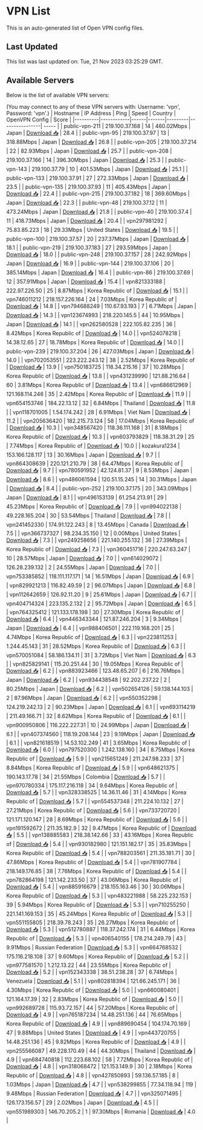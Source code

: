 # VPN List

This is an auto-generated list of Open VPN config files.

## Last Updated

This list was last updated on: Tue, 21 Nov 2023 03:25:29 GMT.

## Available Servers

Below is the list of available VPN servers:

(You may connect to any of these VPN servers with: Username: 'vpn', Password: 'vpn'.)
| Hostname | IP Address | Ping | Speed | Country | OpenVPN Config | Score |
|----------|------------|------|-------|---------|----------------| ----- |
| public-vpn-211 | 219.100.37.168 | 14 | 460.02Mbps | Japan | [Download 📥](./configs/server_0_JP.ovpn) | 28.4 |
| public-vpn-95 | 219.100.37.97 | 13 | 318.88Mbps | Japan | [Download 📥](./configs/server_1_JP.ovpn) | 26.8 |
| public-vpn-205 | 219.100.37.214 | 22 | 82.93Mbps | Japan | [Download 📥](./configs/server_2_JP.ovpn) | 25.7 |
| public-vpn-208 | 219.100.37.166 | 14 | 396.30Mbps | Japan | [Download 📥](./configs/server_3_JP.ovpn) | 25.3 |
| public-vpn-143 | 219.100.37.79 | 10 | 401.53Mbps | Japan | [Download 📥](./configs/server_4_JP.ovpn) | 25.1 |
| public-vpn-133 | 219.100.37.91 | 27 | 272.33Mbps | Japan | [Download 📥](./configs/server_5_JP.ovpn) | 23.5 |
| public-vpn-135 | 219.100.37.93 | 11 | 405.43Mbps | Japan | [Download 📥](./configs/server_6_JP.ovpn) | 22.4 |
| public-vpn-215 | 219.100.37.182 | 18 | 369.60Mbps | Japan | [Download 📥](./configs/server_7_JP.ovpn) | 22.3 |
| public-vpn-48 | 219.100.37.12 | 11 | 473.24Mbps | Japan | [Download 📥](./configs/server_8_JP.ovpn) | 21.8 |
| public-vpn-40 | 219.100.37.4 | 11 | 418.73Mbps | Japan | [Download 📥](./configs/server_9_JP.ovpn) | 20.4 |
| vpn297981292 | 75.83.85.223 | 18 | 29.33Mbps | United States | [Download 📥](./configs/server_10_US.ovpn) | 19.5 |
| public-vpn-100 | 219.100.37.57 | 20 | 237.37Mbps | Japan | [Download 📥](./configs/server_11_JP.ovpn) | 18.1 |
| public-vpn-219 | 219.100.37.183 | 27 | 293.59Mbps | Japan | [Download 📥](./configs/server_12_JP.ovpn) | 18.0 |
| public-vpn-248 | 219.100.37.157 | 28 | 242.92Mbps | Japan | [Download 📥](./configs/server_13_JP.ovpn) | 16.9 |
| public-vpn-144 | 219.100.37.106 | 20 | 385.14Mbps | Japan | [Download 📥](./configs/server_14_JP.ovpn) | 16.4 |
| public-vpn-86 | 219.100.37.69 | 12 | 357.91Mbps | Japan | [Download 📥](./configs/server_15_JP.ovpn) | 15.4 |
| vpn821333188 | 222.97.226.50 | 25 | 8.87Mbps | Korea Republic of | [Download 📥](./configs/server_16_KR.ovpn) | 15.1 |
| vpn746011212 | 218.157.226.164 | 24 | 7.03Mbps | Korea Republic of | [Download 📥](./configs/server_17_KR.ovpn) | 14.8 |
| vpn794688249 | 110.67.93.193 | 7 | 6.71Mbps | Japan | [Download 📥](./configs/server_18_JP.ovpn) | 14.3 |
| vpn123674993 | 218.220.145.5 | 44 | 10.95Mbps | Japan | [Download 📥](./configs/server_19_JP.ovpn) | 14.1 |
| vpn262580528 | 222.105.82.235 | 36 | 8.42Mbps | Korea Republic of | [Download 📥](./configs/server_20_KR.ovpn) | 14.0 |
| vpn524078218 | 14.38.12.65 | 27 | 18.78Mbps | Korea Republic of | [Download 📥](./configs/server_21_KR.ovpn) | 14.0 |
| public-vpn-239 | 219.100.37.204 | 26 | 427.03Mbps | Japan | [Download 📥](./configs/server_22_JP.ovpn) | 14.0 |
| vpn702053551 | 223.222.243.12 | 38 | 2.52Mbps | Korea Republic of | [Download 📥](./configs/server_23_KR.ovpn) | 13.9 |
| vpn750183725 | 118.34.215.16 | 37 | 10.28Mbps | Korea Republic of | [Download 📥](./configs/server_24_KR.ovpn) | 13.8 |
| vpn431239990 | 121.88.216.64 | 60 | 3.81Mbps | Korea Republic of | [Download 📥](./configs/server_25_KR.ovpn) | 13.4 |
| vpn686612969 | 121.168.114.246 | 35 | 2.42Mbps | Korea Republic of | [Download 📥](./configs/server_26_KR.ovpn) | 11.9 |
| vpn654153746 | 184.22.13.12 | 32 | 6.84Mbps | Thailand | [Download 📥](./configs/server_27_TH.ovpn) | 11.8 |
| vpn118701005 | 1.54.174.242 | 28 | 6.91Mbps | Viet Nam | [Download 📥](./configs/server_28_VN.ovpn) | 11.2 |
| vpn205636420 | 182.215.73.124 | 58 | 17.04Mbps | Korea Republic of | [Download 📥](./configs/server_29_KR.ovpn) | 10.3 |
| vpn348567420 | 118.36.111.168 | 31 | 8.18Mbps | Korea Republic of | [Download 📥](./configs/server_30_KR.ovpn) | 10.3 |
| vpn603793829 | 118.38.31.29 | 25 | 7.74Mbps | Korea Republic of | [Download 📥](./configs/server_31_KR.ovpn) | 10.0 |
| kozakura1234 | 153.166.128.117 | 13 | 30.16Mbps | Japan | [Download 📥](./configs/server_32_JP.ovpn) | 9.7 |
| vpn864308639 | 220.121.210.79 | 38 | 64.47Mbps | Korea Republic of | [Download 📥](./configs/server_33_KR.ovpn) | 9.7 |
| vpn780591952 | 42.124.81.37 | 9 | 8.53Mbps | Japan | [Download 📥](./configs/server_34_JP.ovpn) | 8.6 |
| vpn486061594 | 120.51.15.245 | 14 | 30.31Mbps | Japan | [Download 📥](./configs/server_35_JP.ovpn) | 8.4 |
| public-vpn-252 | 219.100.37.175 | 20 | 343.09Mbps | Japan | [Download 📥](./configs/server_36_JP.ovpn) | 8.1 |
| vpn496153139 | 61.254.213.91 | 29 | 45.23Mbps | Korea Republic of | [Download 📥](./configs/server_37_KR.ovpn) | 7.9 |
| vpn994022138 | 49.228.165.204 | 30 | 53.54Mbps | Thailand | [Download 📥](./configs/server_38_TH.ovpn) | 7.8 |
| vpn241452330 | 174.91.122.243 | 8 | 13.45Mbps | Canada | [Download 📥](./configs/server_39_CA.ovpn) | 7.5 |
| vpn366737327 | 98.234.35.150 | 12 | 0.00Mbps | United States | [Download 📥](./configs/server_40_US.ovpn) | 7.3 |
| vpn249258656 | 221.140.255.132 | 36 | 27.39Mbps | Korea Republic of | [Download 📥](./configs/server_41_KR.ovpn) | 7.3 |
| vpn360451716 | 220.247.63.247 | 10 | 28.57Mbps | Japan | [Download 📥](./configs/server_42_JP.ovpn) | 7.0 |
| vpn614029072 | 126.28.239.132 | 2 | 24.55Mbps | Japan | [Download 📥](./configs/server_43_JP.ovpn) | 7.0 |
| vpn753385852 | 118.111.117.171 | 14 | 16.51Mbps | Japan | [Download 📥](./configs/server_44_JP.ovpn) | 6.9 |
| vpn829921213 | 116.82.49.59 | 2 | 96.07Mbps | Japan | [Download 📥](./configs/server_45_JP.ovpn) | 6.8 |
| vpn112642659 | 126.92.11.20 | 9 | 25.61Mbps | Japan | [Download 📥](./configs/server_46_JP.ovpn) | 6.7 |
| vpn404714324 | 223.135.2.132 | 2 | 95.72Mbps | Japan | [Download 📥](./configs/server_47_JP.ovpn) | 6.5 |
| vpn764325412 | 121.133.178.198 | 30 | 27.30Mbps | Korea Republic of | [Download 📥](./configs/server_48_KR.ovpn) | 6.4 |
| vpn446343344 | 121.87.246.204 | 3 | 9.34Mbps | Japan | [Download 📥](./configs/server_49_JP.ovpn) | 6.4 |
| vpn988406501 | 222.119.168.201 | 25 | 4.74Mbps | Korea Republic of | [Download 📥](./configs/server_50_KR.ovpn) | 6.3 |
| vpn223811253 | 1.244.45.143 | 31 | 28.52Mbps | Korea Republic of | [Download 📥](./configs/server_51_KR.ovpn) | 6.3 |
| vpn570051084 | 58.186.134.11 | 31 | 3.72Mbps | Viet Nam | [Download 📥](./configs/server_52_VN.ovpn) | 6.3 |
| vpn825829141 | 115.20.251.44 | 30 | 19.05Mbps | Korea Republic of | [Download 📥](./configs/server_53_KR.ovpn) | 6.2 |
| vpn883923466 | 123.48.65.207 | 6 | 216.76Mbps | Japan | [Download 📥](./configs/server_54_JP.ovpn) | 6.2 |
| vpn934438548 | 92.202.237.22 | 2 | 80.25Mbps | Japan | [Download 📥](./configs/server_55_JP.ovpn) | 6.2 |
| vpn502654126 | 59.138.144.103 | 2 | 87.96Mbps | Japan | [Download 📥](./configs/server_56_JP.ovpn) | 6.2 |
| vpn550352298 | 124.219.242.13 | 2 | 90.23Mbps | Japan | [Download 📥](./configs/server_57_JP.ovpn) | 6.1 |
| vpn693114219 | 211.49.166.71 | 32 | 8.62Mbps | Korea Republic of | [Download 📥](./configs/server_58_KR.ovpn) | 6.1 |
| vpn900950806 | 116.222.227.31 | 10 | 24.99Mbps | Japan | [Download 📥](./configs/server_59_JP.ovpn) | 6.1 |
| vpn407374560 | 118.19.208.144 | 23 | 9.19Mbps | Japan | [Download 📥](./configs/server_60_JP.ovpn) | 6.1 |
| vpn821618519 | 14.53.102.249 | 41 | 3.65Mbps | Korea Republic of | [Download 📥](./configs/server_61_KR.ovpn) | 6.0 |
| vpn797520300 | 1.242.138.160 | 34 | 8.75Mbps | Korea Republic of | [Download 📥](./configs/server_62_KR.ovpn) | 5.9 |
| vpn215651249 | 211.247.98.233 | 37 | 8.84Mbps | Korea Republic of | [Download 📥](./configs/server_63_KR.ovpn) | 5.9 |
| vpn648621375 | 190.143.17.78 | 34 | 21.55Mbps | Colombia | [Download 📥](./configs/server_64_CO.ovpn) | 5.7 |
| vpn970780334 | 175.117.216.118 | 34 | 9.64Mbps | Korea Republic of | [Download 📥](./configs/server_65_KR.ovpn) | 5.7 |
| vpn328338525 | 14.36.11.46 | 31 | 4.14Mbps | Korea Republic of | [Download 📥](./configs/server_66_KR.ovpn) | 5.7 |
| vpn554537348 | 211.224.10.132 | 27 | 27.21Mbps | Korea Republic of | [Download 📥](./configs/server_67_KR.ovpn) | 5.6 |
| vpn733720720 | 121.171.120.147 | 28 | 8.69Mbps | Korea Republic of | [Download 📥](./configs/server_68_KR.ovpn) | 5.6 |
| vpn191592672 | 211.35.182.9 | 32 | 9.47Mbps | Korea Republic of | [Download 📥](./configs/server_69_KR.ovpn) | 5.5 |
| vpn138885583 | 218.38.142.66 | 33 | 43.16Mbps | Korea Republic of | [Download 📥](./configs/server_70_KR.ovpn) | 5.4 |
| vpn930182980 | 121.151.182.17 | 35 | 35.83Mbps | Korea Republic of | [Download 📥](./configs/server_71_KR.ovpn) | 5.4 |
| vpn788203561 | 211.35.181.71 | 30 | 47.86Mbps | Korea Republic of | [Download 📥](./configs/server_72_KR.ovpn) | 5.4 |
| vpn781907784 | 218.149.176.85 | 38 | 7.76Mbps | Korea Republic of | [Download 📥](./configs/server_73_KR.ovpn) | 5.4 |
| vpn782864198 | 121.142.233.50 | 37 | 43.06Mbps | Korea Republic of | [Download 📥](./configs/server_74_KR.ovpn) | 5.4 |
| vpn885916679 | 218.155.163.46 | 30 | 30.06Mbps | Korea Republic of | [Download 📥](./configs/server_75_KR.ovpn) | 5.3 |
| vpn483221988 | 58.225.232.153 | 39 | 5.94Mbps | Korea Republic of | [Download 📥](./configs/server_76_KR.ovpn) | 5.3 |
| vpn710255250 | 221.141.169.153 | 35 | 45.24Mbps | Korea Republic of | [Download 📥](./configs/server_77_KR.ovpn) | 5.3 |
| vpn551155805 | 218.39.78.243 | 35 | 26.27Mbps | Korea Republic of | [Download 📥](./configs/server_78_KR.ovpn) | 5.3 |
| vpn512780887 | 118.37.242.174 | 31 | 6.44Mbps | Korea Republic of | [Download 📥](./configs/server_79_KR.ovpn) | 5.3 |
| vpn406540155 | 178.214.249.79 | 43 | 9.91Mbps | Russian Federation | [Download 📥](./configs/server_80_RU.ovpn) | 5.3 |
| vpn664768532 | 175.116.218.108 | 37 | 9.60Mbps | Korea Republic of | [Download 📥](./configs/server_81_KR.ovpn) | 5.2 |
| vpn977581570 | 1.212.13.22 | 44 | 23.55Mbps | Korea Republic of | [Download 📥](./configs/server_82_KR.ovpn) | 5.2 |
| vpn152343338 | 38.51.238.28 | 37 | 6.74Mbps | Venezuela | [Download 📥](./configs/server_83_VE.ovpn) | 5.1 |
| vpn802818394 | 121.66.245.171 | 36 | 4.30Mbps | Korea Republic of | [Download 📥](./configs/server_84_KR.ovpn) | 5.0 |
| vpn660080401 | 121.164.17.39 | 32 | 2.83Mbps | Korea Republic of | [Download 📥](./configs/server_85_KR.ovpn) | 5.0 |
| vpn992689728 | 115.93.72.157 | 44 | 57.20Mbps | Korea Republic of | [Download 📥](./configs/server_86_KR.ovpn) | 4.9 |
| vpn765187234 | 14.48.251.136 | 44 | 76.65Mbps | Korea Republic of | [Download 📥](./configs/server_87_KR.ovpn) | 4.9 |
| vpn889690454 | 104.174.70.169 | 47 | 9.88Mbps | United States | [Download 📥](./configs/server_88_US.ovpn) | 4.9 |
| vpn443720755 | 14.48.251.136 | 45 | 9.82Mbps | Korea Republic of | [Download 📥](./configs/server_89_KR.ovpn) | 4.9 |
| vpn255566087 | 49.228.170.49 | 44 | 44.30Mbps | Thailand | [Download 📥](./configs/server_90_TH.ovpn) | 4.9 |
| vpn684740818 | 112.223.68.102 | 58 | 7.72Mbps | Korea Republic of | [Download 📥](./configs/server_91_KR.ovpn) | 4.8 |
| vpn318068472 | 121.153.149.9 | 30 | 2.18Mbps | Korea Republic of | [Download 📥](./configs/server_92_KR.ovpn) | 4.8 |
| vpn427850893 | 59.136.57.185 | 8 | 1.03Mbps | Japan | [Download 📥](./configs/server_93_JP.ovpn) | 4.7 |
| vpn538299855 | 77.34.118.94 | 119 | 9.48Mbps | Russian Federation | [Download 📥](./configs/server_94_RU.ovpn) | 4.7 |
| vpn325071495 | 126.173.156.57 | 29 | 2.02Mbps | Japan | [Download 📥](./configs/server_95_JP.ovpn) | 4.5 |
| vpn551989303 | 146.70.205.2 | 1 | 97.30Mbps | Romania | [Download 📥](./configs/server_96_RO.ovpn) | 4.0 |
